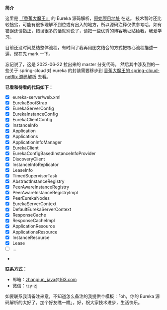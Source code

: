 **简介**

这里是 [『香蕉大魔王』](https://github.com/zhangjun1998) 的 Eureka 源码解析，[原始项目地址](https://github.com/zhangjun1998/eureka) 在这。
技术暂时还比较拙劣，可能有很多理解不到位或有出入的地方，所以源码注释仅供参考哈，如有错误还请指正，错误很多的话就别说了，请把一些优秀的博客地址贴给我，我爱学习。

目前还没时间总结整体流程，有时间了我再用图文结合的方式把核心流程描述一遍，现在先 mark 一下。

忘记说了，这是 2022-06-22 拉出来的 master 分支代码。
然后其中涉及到的一些关于 spring-cloud 对 eureka 的封装需要移步到 [香蕉大魔王的 spring-cloud-netflix 源码解析](https://github.com/zhangjun1998/spring-cloud-netflix) 去看。

**已看和待看的代码如下：**

+ [x] eureka-server/web.xml
+ [x] EurekaBootStrap
+ [x] EurekaServerConfig
+ [x] EurekaInstanceConfig
+ [x] EurekaClientConfig
+ [x] InstanceInfo
+ [x] Application
+ [x] Applications
+ [x] ApplicationInfoManager
+ [x] EurekaClient
+ [x] EurekaConfigBasedInstanceInfoProvider
+ [x] DiscoveryClient
+ [x] InstanceInfoReplicator
+ [x] LeaseInfo
+ [x] TimedSupervisorTask
+ [x] AbstractInstanceRegistry
+ [x] PeerAwareInstanceRegistry
+ [x] PeerAwareInstanceRegistryImpl
+ [x] PeerEurekaNodes
+ [x] EurekaServerContext
+ [x] DefaultEurekaServerContext
+ [x] ResponseCache
+ [x] ResponseCacheImpl
+ [x] ApplicationResource
+ [x] ApplicationsResource
+ [x] InstanceResource
+ [x] Lease
+ [ ] ...
+ 


**联系方式：**

+ 邮箱：zhangjun_java@163.com
+ 微信：rzy-zj

如要联系我请备注来意，不知道怎么备注的我提供个模板：「oh，你的 Eureka 源码解析的太好了，加个好友瞧一瞧」。好，祝大家技术进步，生活快乐。
